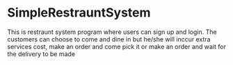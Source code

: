 # SimpleRestrauntSystem
This is restraunt system program where users can sign up and login.
The customers can choose to come and dine in but he/she will inccur extra services cost,
make an order and come pick it or make an order and wait for the delivery to be made
